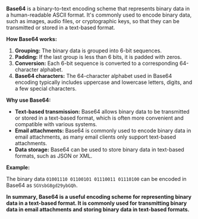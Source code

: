 **Base64** is a binary-to-text encoding scheme that represents binary data in a human-readable ASCII format. It's commonly used to encode binary data, such as images, audio files, or cryptographic keys, so that they can be transmitted or stored in a text-based format.

**How Base64 works:**

1. **Grouping:** The binary data is grouped into 6-bit sequences.
2. **Padding:** If the last group is less than 6 bits, it is padded with zeros.
3. **Conversion:** Each 6-bit sequence is converted to a corresponding 64-character alphabet.
4. **Base64 characters:** The 64-character alphabet used in Base64 encoding typically includes uppercase and lowercase letters, digits, and a few special characters.

**Why use Base64:**

- **Text-based transmission:** Base64 allows binary data to be transmitted or stored in a text-based format, which is often more convenient and compatible with various systems.
- **Email attachments:** Base64 is commonly used to encode binary data in email attachments, as many email clients only support text-based attachments.
- **Data storage:** Base64 can be used to store binary data in text-based formats, such as JSON or XML.

**Example:**

The binary data `01001110 01100101 01110011 01110100` can be encoded in Base64 as `SGVsbG8gd29ybGQh`.

**In summary, Base64 is a useful encoding scheme for representing binary data in a text-based format. It is commonly used for transmitting binary data in email attachments and storing binary data in text-based formats.**